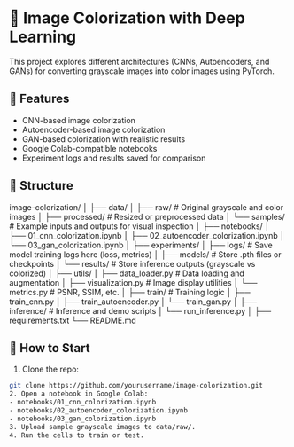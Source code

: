 # 🎨 Image Colorization with Deep Learning
This project explores different architectures (CNNs, Autoencoders, and GANs) for converting grayscale images into color images using PyTorch.

## 🧪 Features
- CNN-based image colorization
- Autoencoder-based image colorization
- GAN-based colorization with realistic results
- Google Colab-compatible notebooks
- Experiment logs and results saved for comparison

## 📁 Structure
image-colorization/
│
├── data/
│   ├── raw/                # Original grayscale and color images
│   ├── processed/          # Resized or preprocessed data
│   └── samples/            # Example inputs and outputs for visual inspection
│
├── notebooks/
│   ├── 01_cnn_colorization.ipynb
│   ├── 02_autoencoder_colorization.ipynb
│   └── 03_gan_colorization.ipynb
│
├── experiments/
│   ├── logs/               # Save model training logs here (loss, metrics)
│   ├── models/             # Store .pth files or checkpoints
│   └── results/            # Store inference outputs (grayscale vs colorized)
│
├── utils/
│   ├── data_loader.py      # Data loading and augmentation
│   ├── visualization.py    # Image display utilities
│   └── metrics.py          # PSNR, SSIM, etc.
│
├── train/                  # Training logic
│   ├── train_cnn.py
│   ├── train_autoencoder.py
│   └── train_gan.py
│
├── inference/              # Inference and demo scripts
│   └── run_inference.py
│
├── requirements.txt
└── README.md

## 🚀 How to Start

1. Clone the repo:
```bash
git clone https://github.com/yourusername/image-colorization.git
2. Open a notebook in Google Colab:
- notebooks/01_cnn_colorization.ipynb
- notebooks/02_autoencoder_colorization.ipynb
- notebooks/03_gan_colorization.ipynb
3. Upload sample grayscale images to data/raw/.
4. Run the cells to train or test.

